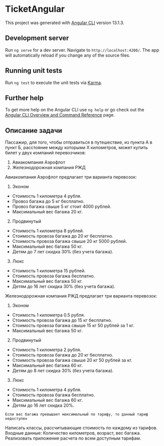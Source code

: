 # TicketAngular

This project was generated with [Angular CLI](https://github.com/angular/angular-cli) version 13.1.3.

## Development server

Run `ng serve` for a dev server. Navigate to `http://localhost:4200/`. The app will automatically reload if you change any of the source files.

## Running unit tests

Run `ng test` to execute the unit tests via [Karma](https://karma-runner.github.io).

## Further help

To get more help on the Angular CLI use `ng help` or go check out the [Angular CLI Overview and Command Reference](https://angular.io/cli) page.

## Описание задачи
Пассажир, для того, чтобы отправиться в путешествие, из пункта А в пункт Б, расстояние между которыми Х километров, может купить билет у двух компаний перевозчиков: 
1. Авиакомпания Аэрофлот
2. Железнодорожная компания РЖД

Авиакомпания Аэрофлот предлагает три варианта перевозок:
1. Эконом
* Стоимость 1 километра 4 рубля.
* Провоз багажа до 5 кг бесплатно.
* Провоз багажа свыше 5 кг стоит 4000 рублей.
* Максимальный вес багажа 20 кг.

2. Продвинутый
* Стоимость 1 километра 8 рублей.
* Стоимость провоза багажа до 20 кг бесплатно.
* Стоимость провоза багажа свыше 20 кг 5000 рублей.
* Максимальный вес багажа 50 кг.
* Детям до 7 лет скидка 30% (без учета багажа).

3. Люкс
* Стоимость 1 километра 15 рублей.
* Стоимость провоза багажа бесплатно.
* Максимальный вес багажа 50 кг.
* Детям до 16 лет скидка 30% (без учета багажа).

Железнодорожная компания РЖД предлагает три варианта перевозок:
1. Эконом
* Стоимость 1 километра 0.5 рубля.
* Стоимость провоза багажа до 15 кг бесплатно.
* Стоимость провоза багажа свыше 15 кг 50 рублей за 1 кг.
* Максимальный вес багажа 50 кг.
2. Продвинутый
* Стоимость 1 километра 2 рубля.
* Стоимость провоза багажа до 20 кг бесплатно.
* Стоимость провоза багажа свыше 20 кг 50 рублей за кг.
* Максимальный вес багажа 60 кг.
* Детям до 8 лет скидка 30% (без учета багажа).
3. Люкс
* Стоимость 1 километра 4 рубля.
* Стоимость провоза багажа бесплатно.
* Максимальный вес багажа 60 кг.
* Детям до 16 лет скидка 20%.

`Если вес багажа превышает максимальный по тарифу, то данный тариф недоступен`

Написать классы, рассчитывающие стоимость по каждому из тарифов. Входные данные: Количество километров, возраст, вес багажа. Реализовать приложение расчета по всем доступным тарифам.
